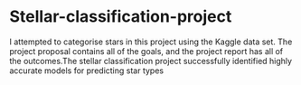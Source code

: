 # Stellar-classification-project
I attempted to categorise stars in this project using the Kaggle data set.  The project proposal contains all of the goals, and the project report has all of the outcomes.The stellar classification project successfully identified highly accurate models for predicting star types

